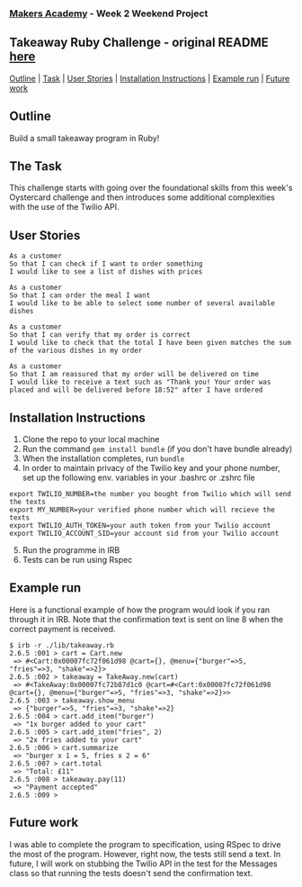 ### [Makers Academy](http://www.makersacademy.com) - Week 2 Weekend Project

Takeaway Ruby Challenge - original README [here](https://github.com/makersacademy/takeaway-challenge/blob/master/README.md)
-

[Outline](#Outline) | [Task](#Task) | [User Stories](#Story) | [Installation Instructions](#Installation) | [Example run](#Example_run) | [Future work](#Future_work)

## <a name="Outline">Outline</a>

Build a small takeaway program in Ruby!

## <a name="Task">The Task</a>

This challenge starts with going over the foundational skills from this week's Oystercard challenge and then introduces some additional complexities with the use of the Twilio API.

## <a name="Story">User Stories</a>

```
As a customer
So that I can check if I want to order something
I would like to see a list of dishes with prices
```

```
As a customer
So that I can order the meal I want
I would like to be able to select some number of several available dishes
```

```
As a customer
So that I can verify that my order is correct
I would like to check that the total I have been given matches the sum of the various dishes in my order
```

```
As a customer
So that I am reassured that my order will be delivered on time
I would like to receive a text such as "Thank you! Your order was placed and will be delivered before 18:52" after I have ordered
```

## <a name="Installation">Installation Instructions</a>

1. Clone the repo to your local machine
2. Run the command `gem install bundle` (if you don't have bundle already)
3. When the installation completes, run `bundle`
4. In order to maintain privacy of the Twilio key and your phone number, set up the following env. variables in your .bashrc or .zshrc file

```
export TWILIO_NUMBER=the number you bought from Twilio which will send the texts
export MY_NUMBER=your verified phone number which will recieve the texts
export TWILIO_AUTH_TOKEN=your auth token from your Twilio account
export TWILIO_ACCOUNT_SID=your account sid from your Twilio account
```

5. Run the programme in IRB
6. Tests can be run using Rspec

## <a name="Example run">Example run</a>

Here is a functional example of how the program would look if you ran through it in IRB. Note that the confirmation text is sent on line 8 when the correct payment is received.

```
$ irb -r ./lib/takeaway.rb                                                                
2.6.5 :001 > cart = Cart.new
 => #<Cart:0x00007fc72f061d98 @cart={}, @menu={"burger"=>5, "fries"=>3, "shake"=>2}> 
2.6.5 :002 > takeaway = TakeAway.new(cart)
 => #<TakeAway:0x00007fc72b87d1c0 @cart=#<Cart:0x00007fc72f061d98 @cart={}, @menu={"burger"=>5, "fries"=>3, "shake"=>2}>> 
2.6.5 :003 > takeaway.show_menu
 => {"burger"=>5, "fries"=>3, "shake"=>2} 
2.6.5 :004 > cart.add_item("burger")
 => "1x burger added to your cart" 
2.6.5 :005 > cart.add_item("fries", 2)
 => "2x fries added to your cart" 
2.6.5 :006 > cart.summarize
 => "burger x 1 = 5, fries x 2 = 6" 
2.6.5 :007 > cart.total
 => "Total: £11" 
2.6.5 :008 > takeaway.pay(11)
 => "Payment accepted" 
2.6.5 :009 > 
```

## <a name="Future work">Future work</a>

I was able to complete the program to specification, using RSpec to drive the most of the program. However, right now, the tests still send a text. In future, I will work on stubbing the Twilio API in the test for the Messages class so that running the tests doesn't send the confirmation text. 